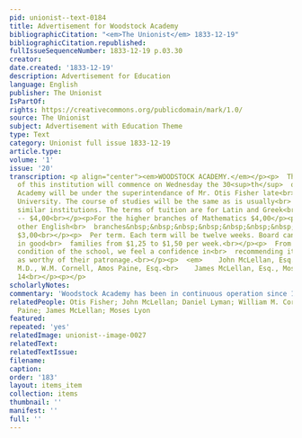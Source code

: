 ```yaml
---
pid: unionist--text-0184
title: Advertisement for Woodstock Academy
bibliographicCitation: "<em>The Unionist</em> 1833-12-19"
bibliographicCitation.republished: 
fullIssueSequenceNumber: 1833-12-19 p.03.30
creator: 
date.created: '1833-12-19'
description: Advertisement for Education
language: English
publisher: The Unionist
IsPartOf: 
rights: https://creativecommons.org/publicdomain/mark/1.0/
source: The Unionist
subject: Advertisement with Education Theme
type: Text
category: Unionist full issue 1833-12-19
article.type: 
volume: '1'
issue: '20'
transcription: <p align="center"><em>WOODSTOCK ACADEMY.</em></p><p>  The fall term
  of this institution will commence on Wednesday the 30<sup>th</sup>  of Oct. The
  Academy will be under the superintendance of Mr. Otis Fisher late<br>  of Brown
  University. The course of studies will be the same as is usually<br>  pursued in
  similar institutions. The terms of tuition are for Latin and Greek<br>  languages
  -- $4,00<br></p><p>For the higher branches of Mathematics $4,00</p><p>  And for
  other English<br>  branches&nbsp;&nbsp;&nbsp;&nbsp;&nbsp;&nbsp;&nbsp;&nbsp;&nbsp;
  $3,00<br></p><p>  Per term. Each term will be twelve weeks. Board can be obtained
  in good<br>  families from $1,25 to $1,50 per week.<br></p><p>  From the late flourishing
  condition of the school, we feel a confidence in<br>  recommending it to the public
  as worthy of their patronage.<br></p><p>  <em>    John McLellan, Esq., Daniel Lyman,
  M.D., W.M. Cornell, Amos Paine, Esq.<br>    James McLellan, Esq., Moses Lyon,<br>  </em>  Trustees&nbsp;&nbsp;&nbsp;&nbsp;&nbsp;&nbsp;&nbsp;&nbsp;&nbsp;&nbsp;&nbsp;&nbsp;&nbsp;&nbsp;&nbsp;&nbsp;&nbsp;&nbsp;&nbsp;&nbsp;&nbsp;&nbsp;&nbsp;&nbsp;&nbsp;&nbsp;&nbsp;&nbsp;&nbsp;&nbsp;&nbsp;&nbsp;&nbsp;&nbsp;&nbsp;&nbsp;&nbsp;&nbsp;<br>  &nbsp;&nbsp;&nbsp;&nbsp;&nbsp;&nbsp;&nbsp;&nbsp;&nbsp;&nbsp;&nbsp;
  14<br></p><p></p>
scholarlyNotes: 
commentary: 'Woodstock Academy has been in continuous operation since 1801; https://www.woodstockacademy.org/about/history '
relatedPeople: Otis Fisher; John McLellan; Daniel Lyman; William M. Cornell; Amos
  Paine; James McLellan; Moses Lyon
featured: 
repeated: 'yes'
relatedImage: unionist--image-0027
relatedText: 
relatedTextIssue: 
filename: 
caption: 
order: '183'
layout: items_item
collection: items
thumbnail: ''
manifest: ''
full: ''
---
```


